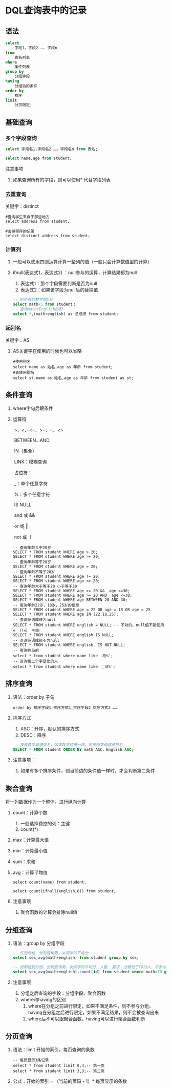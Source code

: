 # DQL查询表中的记录

## 语法

```sql
select 
	字段1，字段2 …… 字段n
from
	表名列表
where 
	条件列表
group by
	分组字段
having
	分组后的条件
order by
	排序
limit
	分页限定;
```

## 基础查询

### 多个字段查询

```sql
select 字段名1,字段名2 …… 字段名n from 表名;

select name,age from student;
```

注意事项

1. 如果查询所有的字段，则可以使用* 代替字段列表

### 去重查询

关键字：distinct

```mysql
#查询学生来自于那些地方
select address from student;

#去掉程序的记录
select distinct address from student;
```

### 计算列

1. 一般可以使用四则运算计算一些列的值（一般只会计算数值型的计算）

2. ifnull(表达式1，表达式2) ：null参与的运算，计算结果都为null

   1. 表达式1：那个字段需要判断是否为null
   2. 表达式2：如果该字段为null后的替换值

   ```sql
   -- 给所有的数学家5分
   select math+5 from student；
   -- 查询math+English的和
   select *,(math+english) as 总成绩 from student;
   ```

### 起别名

关键字：AS

1. AS关键字在使用的时候也可以省略

   ```mysql
   #使用别名
   select name as 姓名,age as 年龄 from student;
   #表使用别名
   select st.name as 姓名,age as 年龄 from student as st;
   ```

## 条件查询

1. where字句后跟条件

2. 运算符

   ​	\>、<、<=、>=、=、<>

   ​	BETWEEN...AND

   ​	IN（集合）

   ​	LINK：模糊查询

   ​		占位符：

   ​				_：单个任意字符

   ​				%：多个任意字符

   ​		IS NULL

   ​		and 或 &&

   ​		or 或 ||

   ​		not 或 ！

   ```mysql
   -- 查询年龄大于20岁
   SELECT * FROM student WHERE age > 20;
   SELECT * FROM student WHERE age >= 20;
   -- 查询年龄等于20岁
   SELECT * FROM student WHERE age = 20;
   -- 查询年龄不等于20岁
   SELECT * FROM student WHERE age != 20;
   SELECT * FROM student WHERE age <> 20;
   -- 查询年龄大于等于20 小于等于30
   SELECT * FROM student WHERE age >= 20 &&  age <=30;
   SELECT * FROM student WHERE age >= 20 AND  age <=30;
   SELECT * FROM student WHERE age BETWEEN 20 AND 30;
   -- 查询年龄22岁，18岁，25岁的信息
   SELECT * FROM student WHERE age = 22 OR age = 18 OR age = 25
   SELECT * FROM student WHERE age IN (22,18,25);
   -- 查询英语成绩为null
   SELECT * FROM student WHERE english = NULL; -- 不对的。null值不能使用 = （!=） 判断
   SELECT * FROM student WHERE english IS NULL;
   -- 查询英语成绩不为null
   SELECT * FROM student WHERE english  IS NOT NULL;
   -- 查询姓马的
   select * from student where name like '马%';
   -- 查询第二个字是化的人
   select * from student where name like '_马%';
   ```

   

## 排序查询

1. 语法：order by 子句

   ```mysql
   order by 排序字段1 排序方式1,排序字段2 排序方式2 ……
   ```

2. 排序方式

   1. ASC：升序，默认的排序方式
   2. DESC：降序

   ```sql
   -- 按照数学成绩排名，如果数学成绩一样，则按照英语成绩排名
   SELECT * FROM student ORDER BY math ASC，English ASC;
   ```

3. 注意事项：

   1. 如果有多个排序条件，则当前边的条件值一样时，才会判断第二条件

## 聚合查询

将一列数据作为一个整体，进行纵向计算

1. count：计算个数

   1. 一般选择费控的列：主键
   2. count(*)

2. max：计算最大值

3. min：计算最小值

4. sum：求和

5. avg：计算平均值

   ```mysql
   select count(name) from student;
   
   select count(ifnull(english,0)) from student;
   ```

6. 注意事项

   1. 聚合函数的计算会排除null值

## 分组查询

1. 语法：group by 分组字段

   ```sql
   -- 性别分组，分别查询男，女同学的平均分
   select sex,avg(math+english) from student group by sex;
   
   -- 按照性别分组，分别查询男，女同学的平均分，人数  要求：分数低于70的人，不参与分组，分组之后，人数要大于2人
   select sex,avg(math+english),count(id) from student where math>70 group by sex having count(id)>2;
   ```

2. 注意事项

   1. 分组之后查询的字段：分组字段、聚合函数
   2. where和having的区别
      1. where在分组之前进行限定，如果不满足条件，则不参与分组。having在分组之后进行限定，如果不满足结果，则不会被查询出来
      2. where后不可以跟聚合函数，having可以进行聚合函数判断

## 分页查询



1. 语法：limit 开始的索引，每页查询的条数

   ```mysql
   -- 每页显示3条记录
   select * from student limit 0,3;-- 第一页
   select * from student limit 3,3;-- 第二页
   ```

2. 公式：开始的索引 = （当前的页码 - 1）* 每页显示的条数

